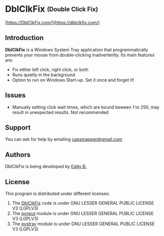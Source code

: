 # DblClkFix <sub><sup>(Double Click Fix)<sup></sub>
[https://DblClkFix.com/](https://dblclkfix.com/)

## Introduction

**DblClkFix** is a Windows System Tray application that programmatically prevents your mouse from double-clicking inadvertently. Its main features are:

* Fix either left click, right click, or both
* Runs quietly in the background
* Option to run on Windows Start-up. Set it once and forget it!

## Issues

* Manually setting click wait times, which are bound beween 1 to 250, may result in unexpected results. Not recommended

## Support

You can ask for help by emailing capsmapper@gmail.com

## Authors

DblClkFix is being developed by [Eddy B.](https://github.com/Bredicus)

## License

This program is distributed under different licenses:

1. The [DblClkFix](https://github.com/Bredicus/DblClkFix) code is under GNU LESSER GENERAL PUBLIC LICENSE V3 (LGPLV3)
2. The [pynput](https://github.com/moses-palmer/pynput) module is under GNU LESSER GENERAL PUBLIC LICENSE V3 (LGPLV3)
2. The [pystray](https://pypi.org/project/pystray/) module is under GNU LESSER GENERAL PUBLIC LICENSE V3 (LGPLV3)
